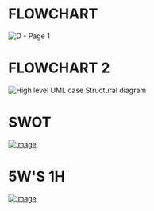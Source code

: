 # FLOWCHART
![D - Page 1](https://user-images.githubusercontent.com/98813646/157810733-62cd2d35-65d1-46be-a5dc-b5e05b162465.png)
# FLOWCHART 2
![High level UML case Structural diagram](https://user-images.githubusercontent.com/99136276/158003029-e4aa4141-de82-46a7-a481-980dcfe07c82.png)

# SWOT
[![image](https://www.linkpicture.com/q/RKE-SWOT.jpeg)](https://www.linkpicture.com/view.php?img=LPic622ba526d1ed81339196745)

# 5W'S 1H
[![image](https://www.linkpicture.com/q/RKE.jpeg)](https://www.linkpicture.com/view.php?img=LPic622ba44f1bf761650970026)
